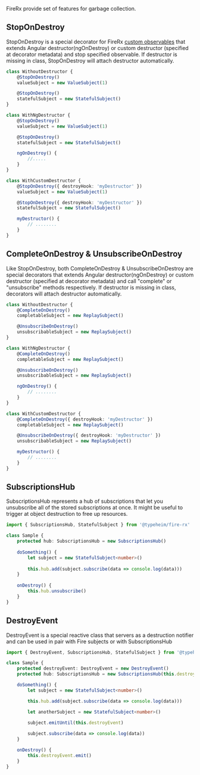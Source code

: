 FireRx provide set of features for garbage collection. 

## StopOnDestroy
StopOnDestroy is a special decorator for FireRx [custom observables](custom-observables.md) that extends Angular
destructor(ngOnDestroy) or custom destructor (specified at decorator metadata) and stop specified observable.
If destructor is missing in class, StopOnDestroy will attach destructor automatically.

```typescript
class WithoutDestructor {
    @StopOnDestroy()
    valueSubject = new ValueSubject(1)

    @StopOnDestroy()
    statefulSubject = new StatefulSubject()
}

class WithNgDestructor {
    @StopOnDestroy()
    valueSubject = new ValueSubject(1)

    @StopOnDestroy()
    statefulSubject = new StatefulSubject()

    ngOnDestroy() {
        //.....
    }
}

class WithCustomDestructor {
    @StopOnDestroy({ destroyHook: 'myDestructor' })
    valueSubject = new ValueSubject(1)

    @StopOnDestroy({ destroyHook: 'myDestructor' })
    statefulSubject = new StatefulSubject()

    myDestructor() {
        // ........
    }
}
```

## CompleteOnDestroy & UnsubscribeOnDestroy

Like StopOnDestroy, both CompleteOnDestroy & UnsubscribeOnDestroy are special decorators that extends Angular 
destructor(ngOnDestroy) or custom destructor (specified at decorator metadata) and call "complete" or "unsubscribe" methods 
respectively.
If destructor is missing in class, decorators will attach destructor automatically.

```typescript
class WithoutDestructor {
    @CompleteOnDestroy()
    completableSubject = new ReplaySubject()

    @UnsubscribeOnDestroy()
    unsubscribableSubject = new ReplaySubject()
}

class WithNgDestructor {
    @CompleteOnDestroy()
    completableSubject = new ReplaySubject()

    @UnsubscribeOnDestroy()
    unsubscribableSubject = new ReplaySubject()

    ngOnDestroy() {
        // ........
    }
}

class WithCustomDestructor {
    @CompleteOnDestroy({ destroyHook: 'myDestructor' })
    completableSubject = new ReplaySubject()

    @UnsubscribeOnDestroy({ destroyHook: 'myDestructor' })
    unsubscribableSubject = new ReplaySubject()

    myDestructor() {
        // ........
    }
}
```

## SubscriptionsHub

SubscriptionsHub represents a hub of subscriptions that let you unsubscribe all of the stored subscriptions at once. It might be useful to trigger
at object destruction to free up resources.

```typescript
import { SubscriptionsHub, StatefulSubject } from '@typeheim/fire-rx'

class Sample {
    protected hub: SubscriptionsHub = new SubscriptionsHub()
    
    doSomething() {
        let subject = new StatefulSubject<number>()
        
        this.hub.add(subject.subscribe(data => console.log(data)))
    }
    
    onDestroy() {
        this.hub.unsubscribe()
    }
}
```

## DestroyEvent

DestroyEvent is a special reactive class that servers as a destruction notifier and can be used in pair with Fire subjects or
with SubscriptionsHub

```typescript
import { DestroyEvent, SubscriptionsHub, StatefulSubject } from '@typeheim/fire-rx'

class Sample {
    protected destroyEvent: DestroyEvent = new DestroyEvent()
    protected hub: SubscriptionsHub = new SubscriptionsHub(this.destroyEvent)

    doSomething() {
        let subject = new StatefulSubject<number>()

        this.hub.add(subject.subscribe(data => console.log(data)))

        let anotherSubject = new StatefulSubject<number>()
        
        subject.emitUntil(this.destroyEvent)

        subject.subscribe(data => console.log(data))
    }

    onDestroy() {
        this.destroyEvent.emit()
    }
}
```
